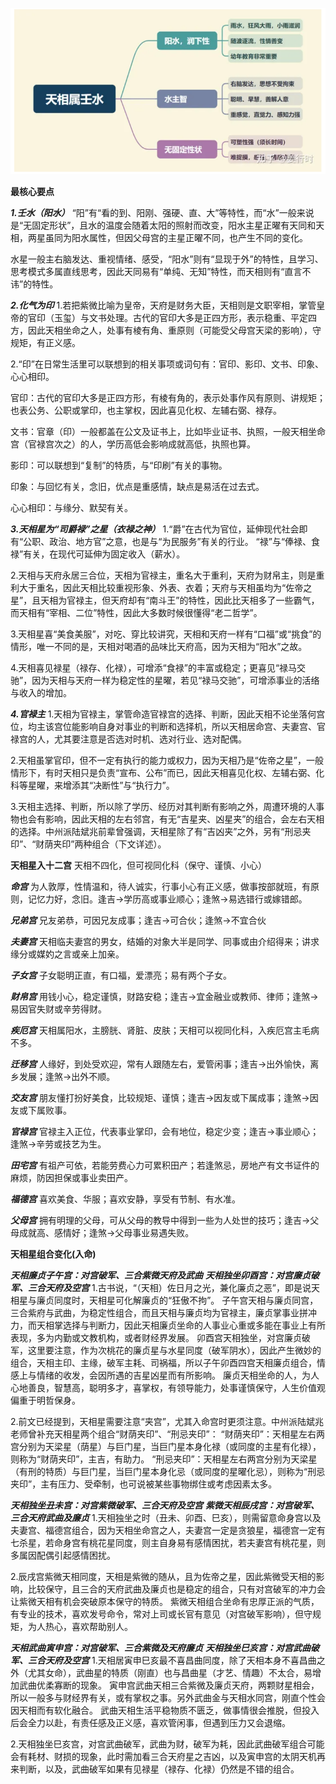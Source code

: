![天相星](./天相星.png)

**最核心要点**

***1.壬水（阳水）***
“阳”有“看的到、阳刚、强硬、直、大”等特性，而“水”一般来说是“无固定形状”，且水的温度会随着太阳的照射而改变，阳水主星正曜有天同和天相，两星虽同为阳水属性，但因父母宫的主星正曜不同，也产生不同的变化。

水星一般主右脑发达、重视情绪、感受，“阳水”则有“显现于外”的特性，且学习、思考模式多属直线思考，因此天同易有“单纯、无知”特性，而天相则有“直言不讳”的特性。

***2.化气为印***
1.若把紫微比喻为皇帝，天府是财务大臣，天相则是文职宰相，掌管皇帝的官印（玉玺）与文书处理。古代的官印大多是正四方形，表示稳重、平定四方，因此天相坐命之人，处事有棱有角、重原则（可能受父母宫天梁的影响），守规矩，有正义感。

2.“印”在日常生活里可以联想到的相关事项或词句有：官印、影印、文书、印象、心心相印。

官印：古代的官印大多是正四方形，有棱有角的，表示处事作风有原则、讲规矩；也表公务、公职或掌印，也主掌权，因此喜见化权、左辅右弼、禄存。

文书：官章（印）一般都盖在公文及证书上，比如毕业证书、执照，一般天相坐命宫（官禄宫次之）的人，学历高低会影响成就高低，执照也算。

影印：可以联想到“复制”的特质，与“印刷”有关的事物。

印象：与回忆有关，念旧，优点是重感情，缺点是易活在过去式。

心心相印：与缘分、默契有关。

***3.天相星为“司爵禄”之星（衣禄之神）***
1.“爵”在古代为官位，延伸现代社会即有“公职、政治、地方官”之意，也是与“为民服务”有关的行业。
“禄”与“俸禄、食禄”有关，在现代可延伸为固定收入（薪水）。

2.天相与天府永居三合位，天相为官禄主，重名大于重利，天府为财帛主，则是重利大于重名，因此天相比较重视形象、外表、衣着；天府与天相虽均为“佐帝之星”，且天相为官禄主，但天府却有“南斗王”的特性，因此比天相多了一些霸气，而天相有“宰相、二位”特性，因此大多数时候很懂得“老二哲学”。

3.天相星喜“美食美服”，对吃、穿比较讲究，天相和天府一样有“口福”或“挑食”的情形，唯一不同的是，天相对喝酒的品味比天府高，因为天相为“阳水”之故。

4.天相喜见禄星（禄存、化禄），可增添“食禄”的丰富或稳定；更喜见“禄马交驰”，因为天相与天府一样为稳定性的星曜，若见“禄马交驰”，可增添事业的活络与收入的增加。

***4.官禄主***
1.天相为官禄主，掌管命造官禄宫的选择、判断，因此天相不论坐落何宫位，均主该宫位能影响自身对事业的判断和选择机，所以天相居命宫、夫妻宫、官禄宫的人，尤其要注意是否选对时机、选对行业、选对配偶。

2.天相虽掌官印，但不一定有执行的能力或权力，因为天相乃是“佐帝之星”，一般情形下，有时天相只是负责“宣布、公布”而已，因此天相喜见化权、左辅右弼、化科等星曜，来增添其“决断性”与“执行力”。

3.天相主选择、判断，所以除了学历、经历对其判断有影响之外，周遭环境的人事物也会有影响，因此天相的左右邻宫，有无“吉星夹、凶星夹”的组合，会左右天相的选择。中州派陆斌兆前辈曾强调，天相星除了有“吉凶夹”之外，另有“刑忌夹印”、“财荫夹印”两种组合（下文详述）。

**天相星入十二宫**
天相不四化，但可视同化科（保守、谨慎、小心）

***命宫***
为人敦厚，性情温和，待人诚实，行事小心有正义感，做事按部就班，有原则，记忆力好，念旧。逢吉→学历高或事业顺心；逢煞→易选错行或嫁错郎。

***兄弟宫***
兄友弟恭，可因兄友成事；逢吉→可合伙；逢煞→不宜合伙

***夫妻宫***
天相临夫妻宫的男女，结婚的对象大半是同学、同事或由介绍得来；讲求缘分或媒妁之言或亲上加亲。

***子女宫***
子女聪明正直，有口福，爱漂亮；易有两个子女。

***财帛宫***
用钱小心，稳定谨慎，财路安稳；逢吉→宜金融业或教师、律师；逢煞→易因官失财或辛劳得财。

***疾厄宫***
天相属阳水，主膀胱、肾脏、皮肤；天相可以视同化科，入疾厄宫主毛病不多。

***迁移宫***
人缘好，到处受欢迎，常有人跟随左右，爱管闲事；逢吉→出外愉快，离乡发展；逢煞→出外不顺。

***交友宫***
朋友懂打扮好美食，比较规矩、谨慎；逢吉→因友或下属成事；逢煞→因友或下属败事。

***官禄宫***
官禄主入正位，代表事业掌印，会有地位，稳定少变；逢吉→事业顺心；逢煞→辛劳或技艺为生。

***田宅宫***
有祖产可依，若能劳费心力可累积田产；若逢煞忌，房地产有文书证件的麻烦，防因担保或事业卖田产。

***福德宫***
喜欢美食、华服；喜欢安静，享受有节制、有水准。

***父母宫***
拥有明理的父母，可从父母的教导中得到一些为人处世的技巧；逢吉→父母成就高、感情好；逢煞→父母事业易遇失败。

**天相星组合变化(入命)**

***天相廉贞子午宫：对宫破军、三合紫微天府及武曲***
***天相独坐卯酉宫：对宫廉贞破军、三合天府及空宫***
1.古书说，“（天相）佐日月之光，兼化廉贞之恶”，即是说天相星与廉贞同度时，天相星可化解廉贞的“狂傲不拘”。
子午宫天相与廉贞同宫，三合紫府与武曲，为稳定性组合，而且天相与廉贞均为官禄主，廉贞掌事业拼冲力，而天相掌选择与判断力，因此天相廉贞坐命的人事业心重或多能在事业上有所表现，多为内勤或文教机构，或者财经界发展。
卯酉宫天相独坐，对宫廉贞破军，这里要注意，作为次桃花的廉贞星与水星同度（破军阴水），因此产生微妙的组合，天相主印、主缘，破军主耗、司祸福，所以子午卯酉四宫天相廉贞组合，情感上与情绪的收发，会因所遇的吉星凶星而有所影响。
廉贞天相坐命的人，为人心地善良，智慧高，聪明多才，喜掌权，有领导能力，处事谨慎保守，人生价值观偏重于明哲保身。

2.前文已经提到，天相星需要注意“夹宫”，尤其入命宫时更须注意。中州派陆斌兆老师曾补充天相星两个组合“财荫夹印”、“刑忌夹印”：
“财荫夹印”：天相星左右两宫分别为天梁星（荫星）与巨门星，当巨门星本身化禄（或同度的主星有化禄），则称为“财荫夹印”，主吉，有助力。
“刑忌夹印”：天相星左右两宫分别为天梁星（有刑的特质）与巨门星，当巨门星本身化忌（或同度的星曜化忌），则称为“刑忌夹印”，主有压力、受牵制，也可说被某些事物绑住或考虑因素太多。

***天相独坐丑未宫：对宫紫微破军、三合天府及空宫***
***紫微天相辰戌宫：对宫破军、三合天府武曲及廉贞***
1.天相独坐之时（丑未、卯酉、巳亥），则需留意命身宫以及夫妻宫、福德宫组合，因为天相坐命宫之人，夫妻宫一定是贪狼星，福德宫一定有七杀星，若命身宫有桃花星同度，则主自身易有感情困扰，若夫妻宫有桃花星，则多属因配偶引起感情困扰。

2.辰戌宫紫微天相同度，天相是紫微的随从，且为佐帝之星，因此紫微受天相的影响，比较保守，且三合的天府武曲及廉贞也是稳定的组合，只有对宫破军的冲力会让紫微天相有机会突破原本保守的特质。
紫微天相组合坐命有忠厚正派的气质，有专业的技术，喜欢发号命令，常对上司或长官有意见（对宫破军影响），但守规矩，为人热心，喜欢帮助别人。

***天相武曲寅申宫：对宫破军、三合紫微及天府廉贞***
***天相独坐巳亥宫：对宫武曲破军、三合天府及空宫***
1.天相居寅申巳亥最不喜昌曲同度，除了天相本身不喜昌曲之外（尤其女命），武曲星的特质（刚直）也与昌曲星（才艺、情趣）不太合，易增加武曲优柔寡断的现象。
寅申宫武曲天相三合紫微及廉贞天府，两颗财星相会，所以一般多与财经界有关，或有掌权之事。另外武曲金与天相水同宫，刚直个性会因天相而有软化融合。
武曲天相生活平稳物质不匮乏，做事情很会推脱，但投入后会全力以赴，有责任感及正义感，喜欢管闲事，但遇到压力又会退缩。

2.天相独坐巳亥宫，对宫武曲破军，武曲为财，破军为耗，因此武曲破军组合可能会有耗材、财损的现象，此时需加看三合天府星之吉凶，以及寅申宫的太阴天机再来判断，以及，武曲破军如果有见禄星（禄存、化禄）仍然是不错的组合。